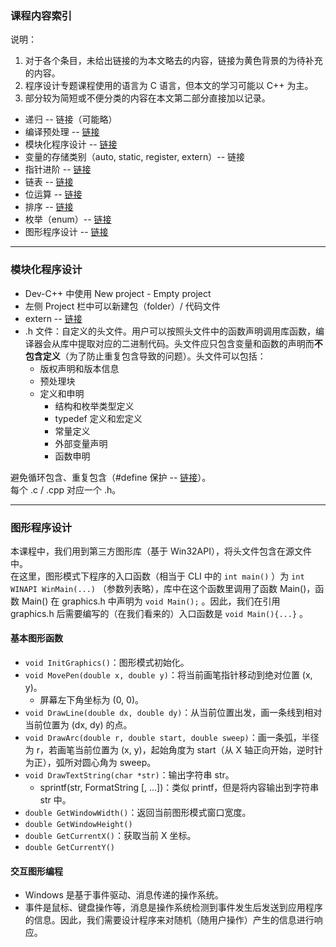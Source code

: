 
### 课程内容索引

说明：

1. 对于各个条目，未给出链接的为本文略去的内容，链接为黄色背景的为待补充的内容。
2. 程序设计专题课程使用的语言为 C 语言，但本文的学习可能以 C++ 为主。
3. 部分较为简短或不便分类的内容在本文第二部分直接加以记录。

- 递归 -- 链接（可能略）
- 编译预处理 -- [链接](https://www.yuque.com/xianyuxuan/coding/apd2_5)
- 模块化程序设计 -- [链接](#XNyOH)
- 变量的存储类别（auto, static, register, extern）-- 链接
- 指针进阶 -- [链接](https://www.yuque.com/xianyuxuan/coding/apd2_7)
- 链表 -- [链接](https://www.yuque.com/xianyuxuan/coding/ayy290)
- 位运算 -- [链接](https://www.yuque.com/xianyuxuan/coding/cpp-start#gwWnV)
- 排序 -- [链接](https://www.yuque.com/xianyuxuan/algorithm/ze0dx9)
- 枚举（enum）-- [链接](https://www.yuque.com/xianyuxuan/coding/si1908)
- 图形程序设计 -- [链接](#qZfx9)

---


### 模块化程序设计

- Dev-C++ 中使用 New project - Empty project
- 左侧 Project 栏中可以新建包（folder）/ 代码文件
- extern -- [链接](https://www.yuque.com/xianyuxuan/coding/apd2_8)
- .h 文件：自定义的头文件。用户可以按照头文件中的函数声明调用库函数，编译器会从库中提取对应的二进制代码。头文件应只包含变量和函数的声明而**不包含定义**（为了防止重复包含导致的问题）。头文件可以包括：
   - 版权声明和版本信息
   - 预处理块
   - 定义和申明
      - 结构和枚举类型定义
      - typedef 定义和宏定义
      - 常量定义
      - 外部变量声明
      - 函数申明

避免循环包含、重复包含（#define 保护 -- [链接](https://www.yuque.com/xianyuxuan/coding/apd2_5#0epmx)）。<br />每个 .c / .cpp 对应一个 .h。

---


### 图形程序设计
本课程中，我们用到第三方图形库（基于 Win32API），将头文件包含在源文件中。<br />在这里，图形模式下程序的入口函数（相当于 CLI 中的 `int main()` ）为 `int WINAPI WinMain(...)` （参数列表略），库中在这个函数里调用了函数 Main()，函数 Main() 在 graphics.h 中声明为 `void Main();` 。因此，我们在引用 graphics.h 后需要编写的（在我们看来的）入口函数是 `void Main(){...}` 。


#### 基本图形函数

   - `void InitGraphics()`：图形模式初始化。
   - `void MovePen(double x, double y)`：将当前画笔指针移动到绝对位置 (x, y)。
      - 屏幕左下角坐标为 (0, 0)。
   - `void DrawLine(double dx, double dy)`：从当前位置出发，画一条线到相对当前位置为 (dx, dy) 的点。
   - `void DrawArc(double r, double start, double sweep)`：画一条弧，半径为 r，若画笔当前位置为 (x, y)，起始角度为 start（从 X 轴正向开始，逆时针为正），弧所对圆心角为 sweep。
   - `void DrawTextString(char *str)`：输出字符串 str。
      - sprintf(str, FormatString [, ...])：类似 printf，但是将内容输出到字符串 str 中。
   - `double GetWindowWidth()`：返回当前图形模式窗口宽度。
   - `double GetWindowHeight()`
   - `double GetCurrentX()`：获取当前 X 坐标。
   - `double GetCurrentY()`


#### 交互图形编程

   - Windows 是基于事件驱动、消息传递的操作系统。
   - 事件是鼠标、键盘操作等，消息是操作系统检测到事件发生后发送到应用程序的信息。因此，我们需要设计程序来对随机（随用户操作）产生的信息进行响应。
